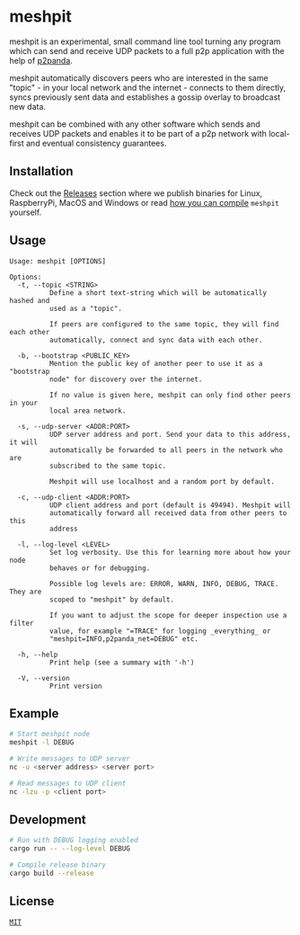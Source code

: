 # meshpit

meshpit is an experimental, small command line tool turning any program which can send and receive UDP packets to a full p2p application with the help of [p2panda](https://p2panda.org).

meshpit automatically discovers peers who are interested in the same "topic" - in your local network and the internet - connects to them directly, syncs previously sent data and establishes a gossip overlay to broadcast new data.

meshpit can be combined with any other software which sends and receives UDP packets and enables it to be part of a p2p network with local-first and eventual consistency guarantees.

## Installation

Check out the [Releases](https://github.com/adzialocha/meshpit/releases/) section where we publish binaries for Linux, RaspberryPi, MacOS and Windows or read [how you can compile](#development) `meshpit` yourself.

## Usage

```
Usage: meshpit [OPTIONS]

Options:
  -t, --topic <STRING>
          Define a short text-string which will be automatically hashed and
          used as a "topic".

          If peers are configured to the same topic, they will find each other
          automatically, connect and sync data with each other.

  -b, --bootstrap <PUBLIC_KEY>
          Mention the public key of another peer to use it as a "bootstrap
          node" for discovery over the internet.

          If no value is given here, meshpit can only find other peers in your
          local area network.

  -s, --udp-server <ADDR:PORT>
          UDP server address and port. Send your data to this address, it will
          automatically be forwarded to all peers in the network who are
          subscribed to the same topic.

          Meshpit will use localhost and a random port by default.

  -c, --udp-client <ADDR:PORT>
          UDP client address and port (default is 49494). Meshpit will
          automatically forward all received data from other peers to this
          address

  -l, --log-level <LEVEL>
          Set log verbosity. Use this for learning more about how your node
          behaves or for debugging.

          Possible log levels are: ERROR, WARN, INFO, DEBUG, TRACE. They are
          scoped to "meshpit" by default.

          If you want to adjust the scope for deeper inspection use a filter
          value, for example "=TRACE" for logging _everything_ or
          "meshpit=INFO,p2panda_net=DEBUG" etc.

  -h, --help
          Print help (see a summary with '-h')

  -V, --version
          Print version
```

## Example

```bash
# Start meshpit node
meshpit -l DEBUG

# Write messages to UDP server
nc -u <server address> <server port>

# Read messages to UDP client
nc -lzu -p <client port>
```

## Development

```bash
# Run with DEBUG logging enabled
cargo run -- --log-level DEBUG

# Compile release binary
cargo build --release
```

## License

[`MIT`](LICENSE)
